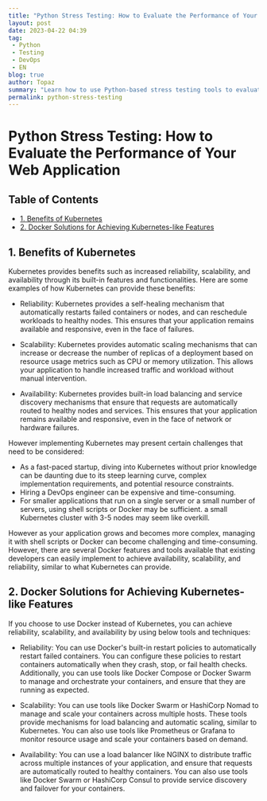 ```yaml
---
title: "Python Stress Testing: How to Evaluate the Performance of Your Web Application"
layout: post
date: 2023-04-22 04:39
tag:
 - Python
 - Testing
 - DevOps
 - EN
blog: true
author: Topaz
summary: "Learn how to use Python-based stress testing tools to evaluate the performance of your web application under heavy load conditions."
permalink: python-stress-testing
---
```

<h1 class="title"> Python Stress Testing: How to Evaluate the Performance of Your Web Application </h1>


<h2> Table of Contents </h2>

- [1. Benefits of Kubernetes](#c1)
- [2. Docker Solutions for Achieving Kubernetes-like Features](#c2)

<h2 id="c1" > 1. Benefits of Kubernetes </h2>
Kubernetes provides benefits such as increased reliability, scalability, and availability through its built-in features and functionalities. Here are some examples of how Kubernetes can provide these benefits:

- Reliability: Kubernetes provides a self-healing mechanism that automatically restarts failed containers or nodes, and can reschedule workloads to healthy nodes. This ensures that your application remains available and responsive, even in the face of failures.

- Scalability: Kubernetes provides automatic scaling mechanisms that can increase or decrease the number of replicas of a deployment based on resource usage metrics such as CPU or memory utilization. This allows your application to handle increased traffic and workload without manual intervention.

- Availability: Kubernetes provides built-in load balancing and service discovery mechanisms that ensure that requests are automatically routed to healthy nodes and services. This ensures that your application remains available and responsive, even in the face of network or hardware failures.


However implementing Kubernetes may present certain challenges that need to be considered:

- As a fast-paced startup, diving into Kubernetes without prior knowledge can be daunting due to its steep learning curve, complex implementation requirements, and potential resource constraints.
- Hiring a DevOps engineer can be expensive and time-consuming.
- For smaller applications that run on a single server or a small number of servers, using shell scripts or Docker may be sufficient. a small Kubernetes cluster with 3-5 nodes may seem like overkill.


However as your application grows and becomes more complex, managing it with shell scripts or Docker can become challenging and time-consuming. However, there are several Docker features and tools available that existing developers can easily implement to achieve availability, scalability, and reliability, similar to what Kubernetes can provide.



<h2 id="c2"> 2. Docker Solutions for Achieving Kubernetes-like Features </h2>

If you choose to use Docker instead of Kubernetes, you can achieve reliability, scalability, and availability by using below tools and techniques:

- Reliability: You can use Docker's built-in restart policies to automatically restart failed containers. You can configure these policies to restart containers automatically when they crash, stop, or fail health checks. Additionally, you can use tools like Docker Compose or Docker Swarm to manage and orchestrate your containers, and ensure that they are running as expected.

- Scalability: You can use tools like Docker Swarm or HashiCorp Nomad to manage and scale your containers across multiple hosts. These tools provide mechanisms for load balancing and automatic scaling, similar to Kubernetes. You can also use tools like Prometheus or Grafana to monitor resource usage and scale your containers based on demand.

- Availability: You can use a load balancer like NGINX to distribute traffic across multiple instances of your application, and ensure that requests are automatically routed to healthy containers. You can also use tools like Docker Swarm or HashiCorp Consul to provide service discovery and failover for your containers.
